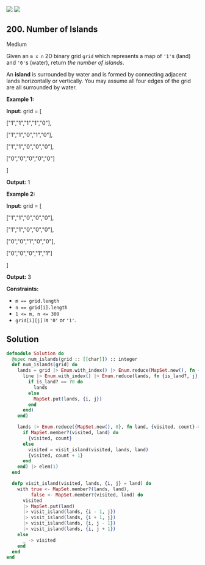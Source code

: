 [![](https://img.shields.io/github/stars/javadev/LeetCode-in-All?label=Stars&style=flat-square)](https://github.com/javadev/LeetCode-in-All)
[![](https://img.shields.io/github/forks/javadev/LeetCode-in-All?label=Fork%20me%20on%20GitHub%20&style=flat-square)](https://github.com/javadev/LeetCode-in-All/fork)

## 200\. Number of Islands

Medium

Given an `m x n` 2D binary grid `grid` which represents a map of `'1'`s (land) and `'0'`s (water), return _the number of islands_.

An **island** is surrounded by water and is formed by connecting adjacent lands horizontally or vertically. You may assume all four edges of the grid are all surrounded by water.

**Example 1:**

**Input:** grid = [ 

["1","1","1","1","0"], 

["1","1","0","1","0"], 

["1","1","0","0","0"], 

["0","0","0","0","0"] 

]

**Output:** 1

**Example 2:**

**Input:** grid = [ 

["1","1","0","0","0"], 

["1","1","0","0","0"], 

["0","0","1","0","0"], 

["0","0","0","1","1"] 

]

**Output:** 3

**Constraints:**

*   `m == grid.length`
*   `n == grid[i].length`
*   `1 <= m, n <= 300`
*   `grid[i][j]` is `'0'` or `'1'`.

## Solution

```elixir
defmodule Solution do
  @spec num_islands(grid :: [[char]]) :: integer
  def num_islands(grid) do
    lands = grid |> Enum.with_index() |> Enum.reduce(MapSet.new(), fn {line, i}, lands ->
      line |> Enum.with_index() |> Enum.reduce(lands, fn {is_land?, j}, lands ->
        if is_land? == ?0 do
          lands
        else
          MapSet.put(lands, {i, j})
        end
      end)
    end)

    lands |> Enum.reduce({MapSet.new(), 0}, fn land, {visited, count}->
      if MapSet.member?(visited, land) do
        {visited, count}
      else
        visited = visit_island(visited, lands, land)
        {visited, count + 1}
      end
    end) |> elem(1)
  end

  defp visit_island(visited, lands, {i, j} = land) do
    with true <- MapSet.member?(lands, land),
         false <- MapSet.member?(visited, land) do
      visited
      |> MapSet.put(land)
      |> visit_island(lands, {i - 1, j})
      |> visit_island(lands, {i + 1, j})
      |> visit_island(lands, {i, j - 1})
      |> visit_island(lands, {i, j + 1})
    else
      _ -> visited
    end
  end
end
```